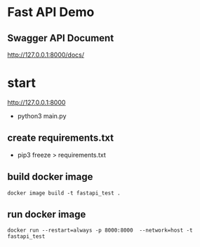 # Fast API Demo
## Swagger API Document
http://127.0.0.1:8000/docs/

# start 
http://127.0.0.1:8000
- python3 main.py

## create requirements.txt
- pip3 freeze > requirements.txt

## build docker image

```
docker image build -t fastapi_test .

```
 
## run docker image

```
docker run --restart=always -p 8000:8000  --network=host -t fastapi_test

```